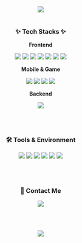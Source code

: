 <div align="center"> 

<img src="https://capsule-render.vercel.app/api?type=waving&color=auto&height=200&section=header" /> 
  <br />
  
  <br />
  
  ### ✨ Tech Stacks ✨
  
  **Frontend**
  
  <img src="https://img.shields.io/badge/HTML-E34F26?style=for-the-badge&logo=HTML5&logoColor=white">
  <img src="https://img.shields.io/badge/CSS-1572B6?style=for-the-badge&logo=CSS3&logoColor=white">
  <img src="https://img.shields.io/badge/JavaScript-F7DF1E?style=for-the-badge&logo=JavaScript&logoColor=black">
  <img src="https://img.shields.io/badge/TypeScript-3178C6?style=for-the-badge&logo=TypeScript&logoColor=white">
  <img src="https://img.shields.io/badge/React-61DAFB?style=for-the-badge&logo=React&logoColor=black">
  <img src="https://img.shields.io/badge/Next.js-000000?style=for-the-badge&logo=nextdotjs&logoColor=white">
  <img src="https://img.shields.io/badge/Vue.js-35495E?style=for-the-badge&logo=vuedotjs&logoColor=4FC08D">
  
  **Mobile & Game**
  
  <img src="https://img.shields.io/badge/React_Native-222222?style=for-the-badge&logo=React&logoColor=61DAFB">
  <img src="https://img.shields.io/badge/Swift-FA7343?style=for-the-badge&logo=Swift&logoColor=white">
  <img src="https://img.shields.io/badge/C%23-239120?style=for-the-badge&logo=csharp&logoColor=white">
  <img src="https://img.shields.io/badge/Unity-000000?style=for-the-badge&logo=unity&logoColor=white">
  
  **Backend**
  
  <img src="https://img.shields.io/badge/NestJS-E0234E?style=for-the-badge&logo=nestjs&logoColor=white">

  
  <br /><br />
  
  ### 🛠️ Tools & Environment
  
  <img src="https://img.shields.io/badge/Git-F05032?style=for-the-badge&logo=Git&logoColor=white">
  <img src="https://img.shields.io/badge/GitHub-181717?style=for-the-badge&logo=GitHub&logoColor=white">
  <img src="https://img.shields.io/badge/Subversion-809CC9?style=for-the-badge&logo=subversion&logoColor=white">
  <img src="https://img.shields.io/badge/Cursor-000000?style=for-the-badge&logo=cursor&logoColor=white">
  <img src="https://img.shields.io/badge/VS_Code-007ACC?style=for-the-badge&logo=visualstudiocode&logoColor=white">
  <img src="https://img.shields.io/badge/Visual_Studio-5C2D91?style=for-the-badge&logo=visualstudio&logoColor=white">
  
  <br /><br />
  
  
  ### 💬 Contact Me
  
  <a href="mailto:guinness987@gmail.com">
    <img src="https://img.shields.io/badge/Gmail-d14836?style=for-the-badge&logo=Gmail&logoColor=white"/>
  </a>
  

  
  <br /><br />
  
  <img src="https://capsule-render.vercel.app/api?type=waving&color=auto&height=150&section=footer" />
  
</div>
